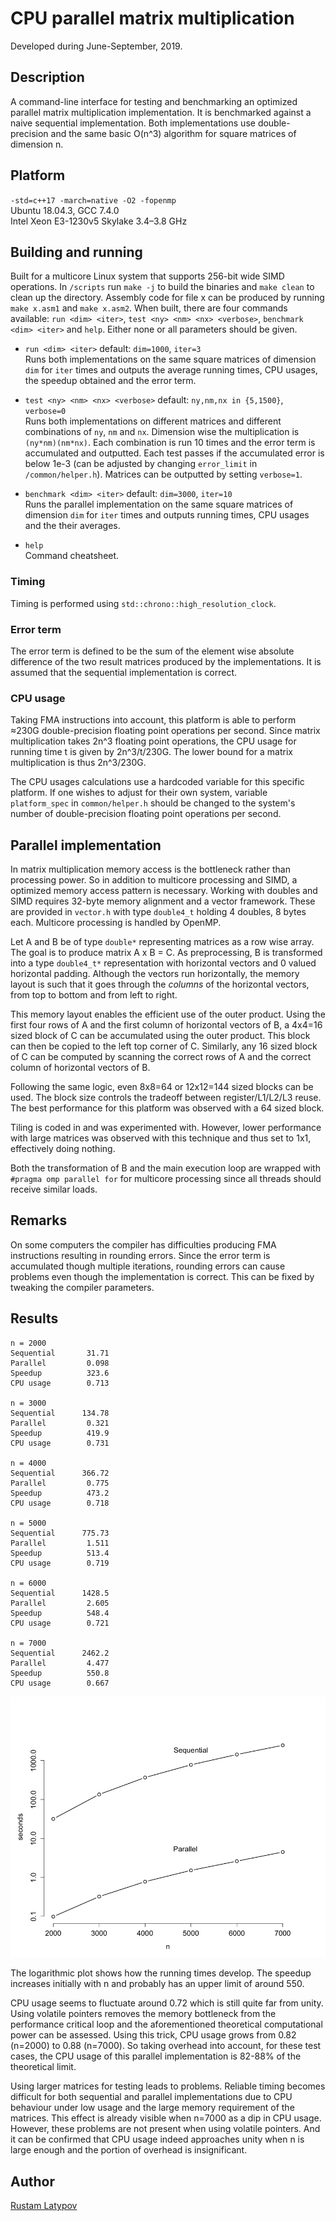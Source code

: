 # CPU parallel matrix multiplication 

Developed during June-September, 2019.



## Description

A command-line interface for testing and benchmarking an optimized parallel matrix multiplication implementation. It is benchmarked against a naive sequential implementation. Both implementations use double-precision and the same basic O(n^3) algorithm for square matrices of dimension n.


## Platform

`-std=c++17 -march=native -O2 -fopenmp` <br/>
Ubuntu 18.04.3, GCC 7.4.0 <br/> 
Intel Xeon E3-1230v5 Skylake 3.4–3.8 GHz


## Building and running

Built for a multicore Linux system that supports 256-bit wide SIMD operations. In `/scripts` run `make -j` to build the binaries and `make clean` to clean up the directory. Assembly code for file x can be produced by running `make x.asm1` and `make x.asm2`. When built, there are four commands available: `run <dim> <iter>`, `test <ny> <nm> <nx> <verbose>`, `benchmark <dim> <iter>` and `help`.  Either none or all parameters should be given.

- `run <dim> <iter>` default: `dim=1000`, `iter=3` <br/>
Runs both implementations on the same square matrices of dimension `dim` for `iter` times and outputs the average running times, CPU usages, the speedup obtained and the error term.

- `test <ny> <nm> <nx> <verbose>` default: `ny,nm,nx in {5,1500}`, `verbose=0` <br/>
Runs both implementations on different matrices and different combinations of `ny`, `nm` and `nx`. Dimension wise the multiplication is `(ny*nm)(nm*nx)`. Each combination is run 10 times and the error term is accumulated and outputted. Each test passes if the accumulated error is below 1e-3 (can be adjusted by changing `error_limit` in `/common/helper.h`). Matrices can be outputted by setting `verbose=1`. 

- `benchmark <dim> <iter>` default: `dim=3000`, `iter=10` <br/>
Runs the parallel implementation on the same square matrices of dimension `dim` for `iter` times and outputs running times, CPU usages and the their averages.

- `help` <br/>
Command cheatsheet.

### Timing
Timing is performed using `std::chrono::high_resolution_clock`.

### Error term
The error term is defined to be the sum of the element wise absolute difference of the two result matrices produced by the implementations. It is assumed that the sequential implementation is correct.

### CPU usage
Taking FMA instructions into account, this platform is able to perform ≈230G double-precision floating point operations per second. Since matrix multiplication takes 2n^3 floating point operations, the CPU usage for running time t is given by 2n^3/t/230G. The lower bound for a matrix multiplication is thus 2n^3/230G. 

The CPU usages calculations use a hardcoded variable for this specific platform. If one wishes to adjust for their own system, variable `platform_spec` in `common/helper.h` should be changed to the system's number of double-precision floating point operations per second.


## Parallel implementation

In matrix multiplication memory access is the bottleneck rather than processing power. So in addition to multicore processing and SIMD, a optimized memory access pattern is necessary. Working with doubles and SIMD requires 32-byte memory alignment and a vector framework. These are provided in ``vector.h`` with type ``double4_t`` holding 4 doubles, 8 bytes each. Multicore processing is handled by OpenMP.

Let A and B be of type ``double*`` representing matrices as a row wise array. The goal is to produce matrix A x B = C. As preprocessing, B is transformed into a type ``double4_t*`` representation with horizontal vectors and 0 valued horizontal padding. Although the vectors run horizontally, the memory layout is such that it goes through the *columns* of the horizontal vectors, from top to bottom and from left to right. 

This memory layout enables the efficient use of the outer product. Using the first four rows of A and the first column of horizontal vectors of B, a 4x4=16 sized block of C can be accumulated using the outer product. This block can then be copied to the left top corner of C. Similarly, any 16 sized block of C can be computed by scanning the correct rows of A and the correct column of horizontal vectors of B. 

Following the same logic, even 8x8=64 or 12x12=144 sized blocks can be used. The block size controls the tradeoff between register/L1/L2/L3 reuse. The best performance for this platform was observed with a 64 sized block.

Tiling is coded in and was experimented with. However, lower performance with large matrices was observed with this technique and thus set to 1x1, effectively doing nothing.

Both the transformation of B and the main execution loop are wrapped with ``#pragma omp parallel for`` for multicore processing since all threads should receive similar loads. 



## Remarks

On some computers the compiler has difficulties producing FMA instructions resulting in rounding errors. Since the error term is accumulated though multiple iterations, rounding errors can cause problems even though the implementation is correct. This can be fixed by tweaking the compiler parameters. 


## Results

```
n = 2000
Sequential       31.71
Parallel         0.098
Speedup          323.6
CPU usage        0.713

n = 3000
Sequential      134.78
Parallel         0.321
Speedup          419.9
CPU usage        0.731

n = 4000    
Sequential      366.72
Parallel         0.775
Speedup          473.2
CPU usage        0.718

n = 5000
Sequential      775.73
Parallel         1.511
Speedup          513.4
CPU usage        0.719

n = 6000
Sequential      1428.5
Parallel         2.605
Speedup          548.4
CPU usage        0.721

n = 7000
Sequential      2462.2
Parallel         4.477
Speedup          550.8
CPU usage        0.667
```


<img src="https://github.com/rustamlatypov/cpu-matrix-multiplication/blob/master/R/Rplot00.png" width="650">


The logarithmic plot shows how the running times develop. The speedup increases initially with n and probably has an upper limit of around 550.

CPU usage seems to fluctuate around 0.72 which is still quite far from unity. Using volatile pointers removes the memory bottleneck from the performance critical loop and the aforementioned theoretical computational power can be assessed. Using this trick, CPU usage grows from 0.82 (n=2000) to 0.88 (n=7000). So taking overhead into account, for these test cases, the CPU usage of this parallel implementation is 82-88% of the theoretical limit.

Using larger matrices for testing leads to problems. Reliable timing becomes difficult for both sequential and parallel implementations due to CPU behaviour under low usage and the large memory requirement of the matrices. This effect is already visible when n=7000 as a dip in CPU usage. However, these problems are not present when using volatile pointers. And it can be confirmed that CPU usage indeed approaches unity when n is large enough and the portion of overhead is insignificant.


## Author

[Rustam Latypov](mailto:rustam.latypov@aalto.fi)

